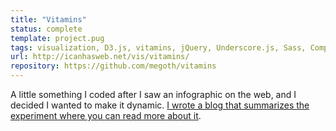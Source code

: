 ```yaml
---
title: "Vitamins"
status: complete
template: project.pug
tags: visualization, D3.js, vitamins, jQuery, Underscore.js, Sass, Compass, Bootstrap, Buster.js
url: http://icanhasweb.net/vis/vitamins/
repository: https://github.com/megoth/vitamins
---
```


A little something I coded after I saw an infographic on the web, and I decided I wanted to make it dynamic. [I wrote a blog that summarizes the experiment where you can read more about it](../../articles/vitamins).
